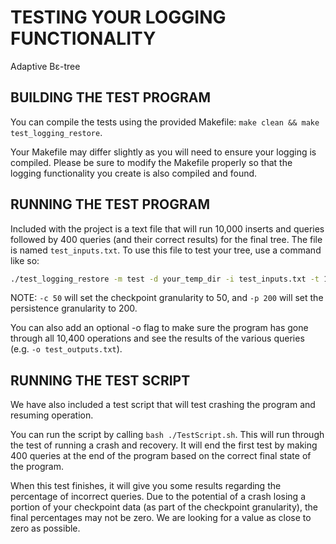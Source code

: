 # TESTING YOUR LOGGING FUNCTIONALITY

Adaptive Bε-tree


## BUILDING THE TEST PROGRAM


You can compile the tests using the provided Makefile: `make clean && make test_logging_restore`.

Your Makefile may differ slightly as you will need to ensure your logging is compiled. Please be sure to modify the Makefile properly so that the logging functionality you create is also compiled and found.

## RUNNING THE TEST PROGRAM

Included with the project is a text file that will run 10,000 inserts and queries followed by 400 queries (and their correct results) for the final tree. The file is named `test_inputs.txt`. To use this file to test your tree, use a command like so:

```bash
./test_logging_restore -m test -d your_temp_dir -i test_inputs.txt -t 10400 -c 50 -p 200
```

NOTE: `-c 50` will set the checkpoint granularity to 50, and `-p 200` will set the persistence granularity to 200.

You can also add an optional -o flag to make sure the program has gone through all 10,400 operations and see the results of the various queries (e.g. `-o test_outputs.txt`).

## RUNNING THE TEST SCRIPT

We have also included a test script that will test crashing the program and resuming operation.

You can run the script by calling `bash ./TestScript.sh`. This will run through the test of running a crash and recovery. It will end the first test by making 400 queries at the end of the program based on the correct final state of the program.

When this test finishes, it will give you some results regarding the percentage of incorrect queries. Due to the potential of a crash losing a portion of your checkpoint data (as part of the checkpoint granularity), the final percentages may not be zero. We are looking for a value as close to zero as possible.
